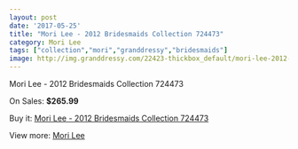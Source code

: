 ```yaml
---
layout: post
date: '2017-05-25'
title: "Mori Lee - 2012 Bridesmaids Collection 724473"
category: Mori Lee
tags: ["collection","mori","granddressy","bridesmaids"]
image: http://img.granddressy.com/22423-thickbox_default/mori-lee-2012-bridesmaids-collection-724473.jpg
---
```

Mori Lee - 2012 Bridesmaids Collection 724473

On Sales: **$265.99**
<a href="https://www.granddressy.com/en/mori-lee/21372-mori-lee-2012-bridesmaids-collection-724473.html"><amp-img layout="responsive" width="600" height="600" src="//img.granddressy.com/22423-thickbox_default/mori-lee-2012-bridesmaids-collection-724473.jpg" alt="Mori Lee - 2012 Bridesmaids Collection 724473 0" /></a>

Buy it: [Mori Lee - 2012 Bridesmaids Collection 724473](https://www.granddressy.com/en/mori-lee/21372-mori-lee-2012-bridesmaids-collection-724473.html "Mori Lee - 2012 Bridesmaids Collection 724473")

View more: [Mori Lee](https://www.granddressy.com/en/185-mori-lee "Mori Lee")